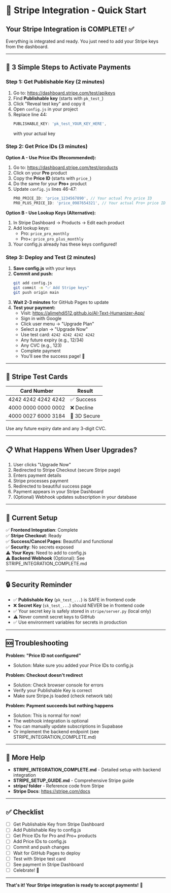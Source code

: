 # 🚀 Stripe Integration - Quick Start

## Your Stripe Integration is COMPLETE! ✅

Everything is integrated and ready. You just need to add your Stripe keys from the dashboard.

---

## 📝 3 Simple Steps to Activate Payments

### Step 1: Get Publishable Key (2 minutes)

1. Go to: https://dashboard.stripe.com/test/apikeys
2. Find **Publishable key** (starts with `pk_test_`)
3. Click "Reveal test key" and copy it
4. Open `config.js` in your project
5. Replace line 44:
   ```javascript
   PUBLISHABLE_KEY: 'pk_test_YOUR_KEY_HERE',
   ```
   with your actual key

### Step 2: Get Price IDs (3 minutes)

**Option A - Use Price IDs (Recommended):**
1. Go to: https://dashboard.stripe.com/test/products
2. Click on your **Pro** product
3. Copy the **Price ID** (starts with `price_`)
4. Do the same for your **Pro+** product
5. Update `config.js` lines 46-47:
   ```javascript
   PRO_PRICE_ID: 'price_1234567890', // Your actual Pro price ID
   PRO_PLUS_PRICE_ID: 'price_0987654321', // Your actual Pro+ price ID
   ```

**Option B - Use Lookup Keys (Alternative):**
1. In Stripe Dashboard → Products → Edit each product
2. Add lookup keys:
   - Pro: `price_pro_monthly`
   - Pro+: `price_pro_plus_monthly`
3. Your config.js already has these keys configured!

### Step 3: Deploy and Test (2 minutes)

1. **Save config.js** with your keys
2. **Commit and push:**
   ```bash
   git add config.js
   git commit -m "✅ Add Stripe keys"
   git push origin main
   ```
3. **Wait 2-3 minutes** for GitHub Pages to update
4. **Test your payment:**
   - Visit: https://alimehdi512.github.io/AI-Text-Humanizer-App/
   - Sign in with Google
   - Click user menu → "Upgrade Plan"
   - Select a plan → "Upgrade Now"
   - Use test card: `4242 4242 4242 4242`
   - Any future expiry (e.g., 12/34)
   - Any CVC (e.g., 123)
   - Complete payment
   - You'll see the success page! 🎉

---

## 🧪 Stripe Test Cards

| Card Number | Result |
|------------|--------|
| 4242 4242 4242 4242 | ✅ Success |
| 4000 0000 0000 0002 | ❌ Decline |
| 4000 0027 6000 3184 | 🔐 3D Secure |

Use any future expiry date and any 3-digit CVC.

---

## 📋 What Happens When User Upgrades?

1. User clicks "Upgrade Now"
2. Redirected to Stripe Checkout (secure Stripe page)
3. Enters payment details
4. Stripe processes payment
5. Redirected to beautiful success page
6. Payment appears in your Stripe Dashboard
7. (Optional) Webhook updates subscription in your database

---

## 🎯 Current Setup

✅ **Frontend Integration**: Complete  
✅ **Stripe Checkout**: Ready  
✅ **Success/Cancel Pages**: Beautiful and functional  
✅ **Security**: No secrets exposed  
⚠️ **Your Keys**: Need to add to config.js  
⚠️ **Backend Webhook** (Optional): See STRIPE_INTEGRATION_COMPLETE.md  

---

## 🔒 Security Reminder

- ✅ **Publishable Key** (`pk_test_...`) is SAFE in frontend code
- ❌ **Secret Key** (`sk_test_...`) should NEVER be in frontend code
- ✅ Your secret key is safely stored in `stripe/server.py` (local only)
- ⚠️ Never commit secret keys to GitHub
- ✅ Use environment variables for secrets in production

---

## 🆘 Troubleshooting

**Problem: "Price ID not configured"**
- Solution: Make sure you added your Price IDs to config.js

**Problem: Checkout doesn't redirect**
- Solution: Check browser console for errors
- Verify your Publishable Key is correct
- Make sure Stripe.js loaded (check network tab)

**Problem: Payment succeeds but nothing happens**
- Solution: This is normal for now!
- The webhook integration is optional
- You can manually update subscriptions in Supabase
- Or implement the backend endpoint (see STRIPE_INTEGRATION_COMPLETE.md)

---

## 📖 More Help

- **STRIPE_INTEGRATION_COMPLETE.md** - Detailed setup with backend integration
- **STRIPE_SETUP_GUIDE.md** - Comprehensive Stripe guide
- **stripe/ folder** - Reference code from Stripe
- **Stripe Docs**: https://stripe.com/docs

---

## ✅ Checklist

- [ ] Get Publishable Key from Stripe Dashboard
- [ ] Add Publishable Key to config.js
- [ ] Get Price IDs for Pro and Pro+ products
- [ ] Add Price IDs to config.js
- [ ] Commit and push changes
- [ ] Wait for GitHub Pages to deploy
- [ ] Test with Stripe test card
- [ ] See payment in Stripe Dashboard
- [ ] Celebrate! 🎉

---

**That's it! Your Stripe integration is ready to accept payments!** 🚀

